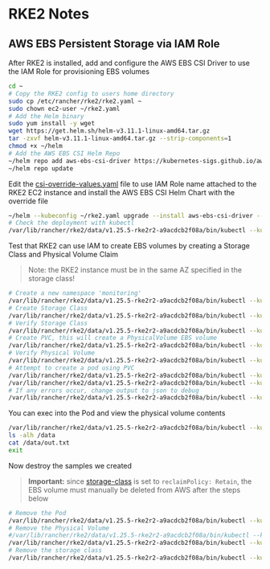 # RKE2 Notes

## AWS EBS Persistent Storage via IAM Role

After RKE2 is installed, add and configure the AWS EBS CSI Driver to use the IAM Role for provisioning EBS volumes
```bash
cd ~
# Copy the RKE2 config to users home directory
sudo cp /etc/rancher/rke2/rke2.yaml ~
sudo chown ec2-user ~/rke2.yaml
# Add the Helm binary
sudo yum install -y wget
wget https://get.helm.sh/helm-v3.11.1-linux-amd64.tar.gz
tar -zxvf helm-v3.11.1-linux-amd64.tar.gz --strip-components=1
chmod +x ~/helm
# Add the AWS EBS CSI Helm Repo
~/helm repo add aws-ebs-csi-driver https://kubernetes-sigs.github.io/aws-ebs-csi-driver
~/helm repo update
```
Edit the [csi-override-values.yaml](./csi-override-values.yaml) file to use IAM Role name attached to the RKE2 EC2 instance and install the AWS EBS CSI Helm Chart with the override file
```bash
~/helm --kubeconfig ~/rke2.yaml upgrade --install aws-ebs-csi-driver --namespace kube-system aws-ebs-csi-driver/aws-ebs-csi-driver --values ~/csi-override-values.yaml # --dry-run
# Check the deployment with kubectl
/var/lib/rancher/rke2/data/v1.25.5-rke2r2-a9acdcb2f08a/bin/kubectl --kubeconfig ~/rke2.yaml get pod -n kube-system -l "app.kubernetes.io/name=aws-ebs-csi-driver,app.kubernetes.io/instance=aws-ebs-csi-driver"
```
Test that RKE2 can use IAM to create EBS volumes by creating a Storage Class and Physical Volume Claim
> Note: the RKE2 instance must be in the same AZ specified in the storage class!
```bash
# Create a new namespace 'monitoring'
/var/lib/rancher/rke2/data/v1.25.5-rke2r2-a9acdcb2f08a/bin/kubectl --kubeconfig ~/rke2.yaml create namespace monitoring
# Create Storage Class
/var/lib/rancher/rke2/data/v1.25.5-rke2r2-a9acdcb2f08a/bin/kubectl --kubeconfig ~/rke2.yaml apply -f ~/storage-class.yaml -n monitoring
# Verify Storage Class
/var/lib/rancher/rke2/data/v1.25.5-rke2r2-a9acdcb2f08a/bin/kubectl --kubeconfig ~/rke2.yaml get sc/aws-ebs-k8 -o wide
# Create PVC, this will create a PhysicalVolume EBS volume
/var/lib/rancher/rke2/data/v1.25.5-rke2r2-a9acdcb2f08a/bin/kubectl --kubeconfig ~/rke2.yaml apply -f ~/pvc.yaml -n monitoring
# Verify Physical Volume
/var/lib/rancher/rke2/data/v1.25.5-rke2r2-a9acdcb2f08a/bin/kubectl --kubeconfig ~/rke2.yaml get persistentvolume -n monitoring -o wide
# Attempt to create a pod using PVC
/var/lib/rancher/rke2/data/v1.25.5-rke2r2-a9acdcb2f08a/bin/kubectl --kubeconfig ~/rke2.yaml apply -f ~/pod.yaml -n monitoring
/var/lib/rancher/rke2/data/v1.25.5-rke2r2-a9acdcb2f08a/bin/kubectl --kubeconfig ~/rke2.yaml get pod/app --namespace monitoring -o wide
# If any errors occur, change output to json to debug
/var/lib/rancher/rke2/data/v1.25.5-rke2r2-a9acdcb2f08a/bin/kubectl --kubeconfig ~/rke2.yaml get pod/app --namespace monitoring -o json
```
You can exec into the Pod and view the physical volume contents
```bash
/var/lib/rancher/rke2/data/v1.25.5-rke2r2-a9acdcb2f08a/bin/kubectl --kubeconfig ~/rke2.yaml exec pod/app --stdin --tty -- /bin/bash
ls -alh /data
cat /data/out.txt
exit
```
Now destroy the samples we created
> **Important:** since [storage-class](./storage-class.yaml) is set to `reclaimPolicy: Retain`, the EBS volume must manually be deleted from AWS after the steps below
```bash
# Remove the Pod
/var/lib/rancher/rke2/data/v1.25.5-rke2r2-a9acdcb2f08a/bin/kubectl --kubeconfig ~/rke2.yaml delete -f ~/pod.yaml -n monitoring
# Remove the Physical Volume
#/var/lib/rancher/rke2/data/v1.25.5-rke2r2-a9acdcb2f08a/bin/kubectl --kubeconfig ~/rke2.yaml patch pv/pvc-7380906c-6888-486c-b757-4c975321e667 -p "{\"spec\":{\"persistentVolumeReclaimPolicy\":\"Delete\"}}"
/var/lib/rancher/rke2/data/v1.25.5-rke2r2-a9acdcb2f08a/bin/kubectl --kubeconfig ~/rke2.yaml delete -f ~/pvc.yaml -n monitoring
# Remove the storage class
/var/lib/rancher/rke2/data/v1.25.5-rke2r2-a9acdcb2f08a/bin/kubectl --kubeconfig ~/rke2.yaml delete -f ~/storage-class.yaml -n monitoring
```
